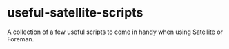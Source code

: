 # useful-satellite-scripts
A collection of a few useful scripts to come in handy when using Satellite or Foreman.
